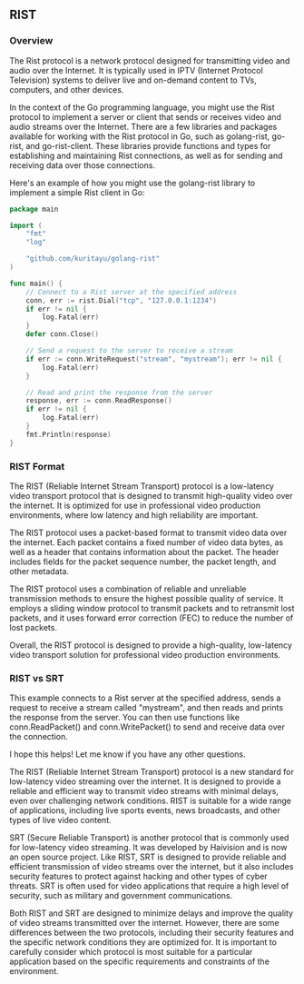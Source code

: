 ## RIST
### Overview
The Rist protocol is a network protocol designed for transmitting video and audio over the Internet. It is typically used in IPTV (Internet Protocol Television) systems to deliver live and on-demand content to TVs, computers, and other devices.

In the context of the Go programming language, you might use the Rist protocol to implement a server or client that sends or receives video and audio streams over the Internet. There are a few libraries and packages available for working with the Rist protocol in Go, such as golang-rist, go-rist, and go-rist-client. These libraries provide functions and types for establishing and maintaining Rist connections, as well as for sending and receiving data over those connections.

Here's an example of how you might use the golang-rist library to implement a simple Rist client in Go:

```go
package main

import (
	"fmt"
	"log"

	"github.com/kuritayu/golang-rist"
)

func main() {
	// Connect to a Rist server at the specified address
	conn, err := rist.Dial("tcp", "127.0.0.1:1234")
	if err != nil {
		log.Fatal(err)
	}
	defer conn.Close()

	// Send a request to the server to receive a stream
	if err := conn.WriteRequest("stream", "mystream"); err != nil {
		log.Fatal(err)
	}

	// Read and print the response from the server
	response, err := conn.ReadResponse()
	if err != nil {
		log.Fatal(err)
	}
	fmt.Println(response)
}
```

### RIST Format
The RIST (Reliable Internet Stream Transport) protocol is a low-latency video transport protocol that is designed to transmit high-quality video over the internet. It is optimized for use in professional video production environments, where low latency and high reliability are important.

The RIST protocol uses a packet-based format to transmit video data over the internet. Each packet contains a fixed number of video data bytes, as well as a header that contains information about the packet. The header includes fields for the packet sequence number, the packet length, and other metadata.

The RIST protocol uses a combination of reliable and unreliable transmission methods to ensure the highest possible quality of service. It employs a sliding window protocol to transmit packets and to retransmit lost packets, and it uses forward error correction (FEC) to reduce the number of lost packets.

Overall, the RIST protocol is designed to provide a high-quality, low-latency video transport solution for professional video production environments.

### RIST vs SRT
This example connects to a Rist server at the specified address, sends a request to receive a stream called "mystream", and then reads and prints the response from the server. You can then use functions like conn.ReadPacket() and conn.WritePacket() to send and receive data over the connection.

I hope this helps! Let me know if you have any other questions.


The RIST (Reliable Internet Stream Transport) protocol is a new standard for low-latency video streaming over the internet. It is designed to provide a reliable and efficient way to transmit video streams with minimal delays, even over challenging network conditions. RIST is suitable for a wide range of applications, including live sports events, news broadcasts, and other types of live video content.

SRT (Secure Reliable Transport) is another protocol that is commonly used for low-latency video streaming. It was developed by Haivision and is now an open source project. Like RIST, SRT is designed to provide reliable and efficient transmission of video streams over the internet, but it also includes security features to protect against hacking and other types of cyber threats. SRT is often used for video applications that require a high level of security, such as military and government communications.

Both RIST and SRT are designed to minimize delays and improve the quality of video streams transmitted over the internet. However, there are some differences between the two protocols, including their security features and the specific network conditions they are optimized for. It is important to carefully consider which protocol is most suitable for a particular application based on the specific requirements and constraints of the environment.

